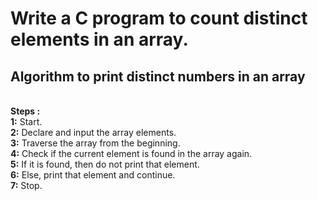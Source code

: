 # Write a C program to count distinct elements in an array.
## Algorithm to print distinct numbers in an array
<br>
<b>Steps :</b>
<br>
<b>1:</b> Start.<br>
<b>2:</b> Declare and input the array elements.<br>
<b>3:</b> Traverse the array from the beginning.<br>
<b>4:</b> Check if the current element is found in the array again.<br>
<b>5:</b> If it is found, then do not print that element.<br>
<b>6:</b> Else, print that element and continue.<br>
<b>7:</b> Stop.<br>